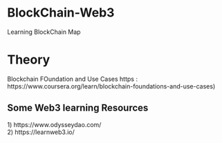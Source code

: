 # BlockChain-Web3
Learning BlockChain Map
<h1>Theory</h1>
Blockchain FOundation and Use Cases https : https://www.coursera.org/learn/blockchain-foundations-and-use-cases)
<h2>Some Web3 learning Resources</h2>
1) https://www.odysseydao.com/<br>
2) https://learnweb3.io/
